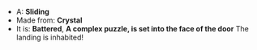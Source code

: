 * A: **Sliding**
* Made from: **Crystal**
* It is: **Battered**, **A complex puzzle, is set into the face of the door**
The landing is inhabited!
